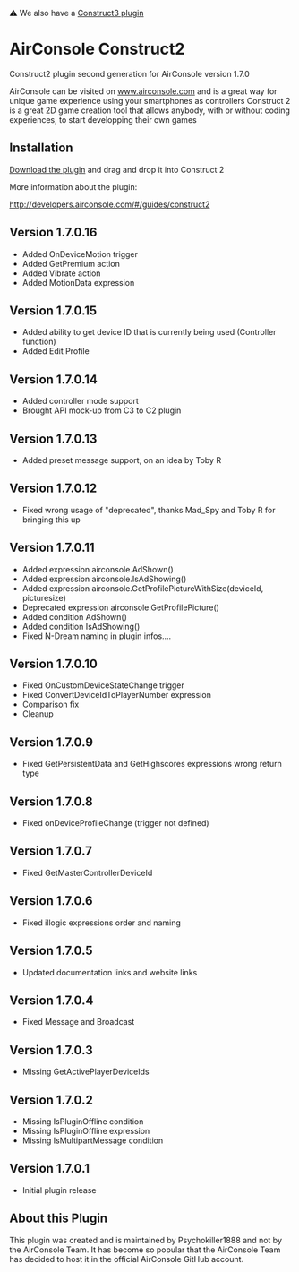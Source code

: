 ⚠️ We also have a [Construct3 plugin](https://github.com/AirConsole/airconsole-construct3/)

# AirConsole Construct2
Construct2 plugin second generation for AirConsole version 1.7.0

AirConsole can be visited on www.airconsole.com and is a great way for unique game experience using your smartphones as controllers
Construct 2 is a great 2D game creation tool that allows anybody, with or without coding experiences, to start developping their own games

## Installation
[Download the plugin](c2airconsole.c2addon) and drag and drop it into Construct 2

More information about the plugin:

http://developers.airconsole.com/#/guides/construct2

## Version 1.7.0.16
* Added OnDeviceMotion trigger
* Added GetPremium action
* Added Vibrate action
* Added MotionData expression

## Version 1.7.0.15
* Added ability to get device ID that is currently being used (Controller function)
* Added Edit Profile


## Version 1.7.0.14
* Added controller mode support
* Brought API mock-up from C3 to C2 plugin

## Version 1.7.0.13
* Added preset message support, on an idea by Toby R

## Version 1.7.0.12
* Fixed wrong usage of "deprecated", thanks Mad_Spy and Toby R for bringing this up

## Version 1.7.0.11
* Added expression airconsole.AdShown()
* Added expression airconsole.IsAdShowing()
* Added expression airconsole.GetProfilePictureWithSize(deviceId, picturesize)
* Deprecated expression airconsole.GetProfilePicture()
* Added condition AdShown()
* Added condition IsAdShowing()
* Fixed N-Dream naming in plugin infos....

## Version 1.7.0.10
* Fixed OnCustomDeviceStateChange trigger
* Fixed ConvertDeviceIdToPlayerNumber expression
* Comparison fix
* Cleanup

## Version 1.7.0.9
* Fixed GetPersistentData and GetHighscores expressions wrong return type

## Version 1.7.0.8
* Fixed onDeviceProfileChange (trigger not defined)

## Version 1.7.0.7
* Fixed GetMasterControllerDeviceId

## Version 1.7.0.6
* Fixed illogic expressions order and naming

## Version 1.7.0.5
* Updated documentation links and website links

## Version 1.7.0.4
* Fixed Message and Broadcast

## Version 1.7.0.3
* Missing GetActivePlayerDeviceIds

## Version 1.7.0.2
* Missing IsPluginOffline condition
* Missing IsPluginOffline expression
* Missing IsMultipartMessage condition

## Version 1.7.0.1
* Initial plugin release

## About this Plugin
This plugin was created and is maintained by Psychokiller1888 and not by the AirConsole Team. It has become so popular that the AirConsole Team has decided to host it in the official AirConsole GitHub account.
